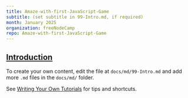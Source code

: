 ```yaml
---
title: Amaze-with-first-JavaScript-Game
subtitle: (set subtitle in 99-Intro.md, if required)
month: January 2025
organization: freeNodeCamp
repo: Amaze-with-first-JavaScript-Game
---
```

<section
  id="intro"
  aria-labelledby="intro"
  data-item="Introduction"
>
  <h2><a href="#intro">Introduction</a></h2>

To create your own content, edit the file at `docs/md/99-Intro.md` and add more `.md` files in the `docs/md/` folder.

See [Writing Your Own Tutorials](https://htm-elves.github.io/Writing-Your-Own-Tutorials/) for tips and shortcuts.

</section>
